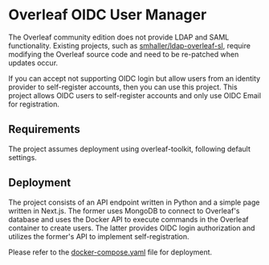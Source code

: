 # Overleaf OIDC User Manager

The Overleaf community edition does not provide LDAP and SAML functionality. Existing projects, such as [smhaller/ldap-overleaf-sl](https://github.com/smhaller/ldap-overleaf-sl), require modifying the Overleaf source code and need to be re-patched when updates occur.

If you can accept not supporting OIDC login but allow users from an identity provider to self-register accounts, then you can use this project. This project allows OIDC users to self-register accounts and only use OIDC Email for registration.

## Requirements

The project assumes deployment using overleaf-toolkit, following default settings.

## Deployment

The project consists of an API endpoint written in Python and a simple page written in Next.js. The former uses MongoDB to connect to Overleaf's database and uses the Docker API to execute commands in the Overleaf container to create users. The latter provides OIDC login authorization and utilizes the former's API to implement self-registration.

Please refer to the [docker-compose.yaml](./docker-compose.yaml) file for deployment.